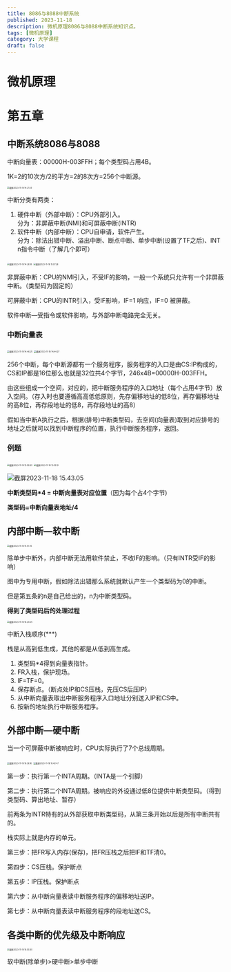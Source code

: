 ```yaml
---
title: 8086与8088中断系统
published: 2023-11-18
description: 微机原理8086与8088中断系统知识点。
tags: [微机原理]
category: 大学课程
draft: false
---
```


# 微机原理

# 第五章

## 中断系统8086与8088

中断向量表：00000H-003FFH；每个类型码占用4B。

1K=2的10次方/2的平方=2的8次方=256个中断源。

<img src="https://cdn.jsdelivr.net/gh/PWN022/POFMC/my_screenshot/%E6%88%AA%E5%B1%8F2023-11-18%2014.21.50.png" alt="截屏2023-11-18 14.21.50" style="zoom:33%;" />

中断分类有两类：

1. 硬件中断（外部中断）：CPU外部引入。  
   分为：非屏蔽中断(NMI)和可屏蔽中断(INTR)
2. 软件中断（内部中断）：CPU自申请，软件产生。  
   分为：除法出错中断、溢出中断、断点中断、单步中断(设置了TF之后)、INT n指令中断（了解几个即可）

<img src="https://cdn.jsdelivr.net/gh/PWN022/POFMC/my_screenshot/%E6%88%AA%E5%B1%8F2023-11-18%2014.26.18.png" alt="截屏2023-11-18 14.26.18" style="zoom:33%;" />

<img src="https://cdn.jsdelivr.net/gh/PWN022/POFMC/my_screenshot/%E6%88%AA%E5%B1%8F2023-11-18%2015.07.28.png" alt="截屏2023-11-18 15.07.28" style="zoom:33%;" />

非屏蔽中断：CPU的NMI引入，不受IF的影响，一般一个系统只允许有一个非屏蔽中断。（类型码为固定的）

可屏蔽中断：CPU的INTR引入，受IF影响，IF=1 响应，IF=0 被屏蔽。

软件中断—受指令或软件影响，与外部中断电路完全无关。

### 中断向量表

<img src="https://cdn.jsdelivr.net/gh/PWN022/POFMC/my_screenshot/%E6%88%AA%E5%B1%8F2023-11-18%2014.46.25.png" alt="截屏2023-11-18 14.46.25" style="zoom:33%;" />

<img src="https://cdn.jsdelivr.net/gh/PWN022/POFMC/my_screenshot/%E6%88%AA%E5%B1%8F2023-11-18%2014.44.27.png" alt="截屏2023-11-18 14.44.27" style="zoom:33%;" />

256个中断，每个中断源都有一个服务程序，服务程序的入口是由CS:IP构成的，CS和IP都是16位那么也就是32位共4个字节，246x4B=00000H-003FFH。

由这些组成一个空间，对应的，把中断服务程序的入口地址（每个占用4字节）放入空间。（存入时也要遵循高高低低原则，先存偏移地址的低8位，再存偏移地址的高8位，再存段地址的低8，再存段地址的高8）

假如当中断A执行之后，根据(排号)中断类型码，去空间(向量表)取到对应排号的地址之后就可以找到中断程序的位置，执行中断服务程序，返回。 

### 例题

<img src="https://cdn.jsdelivr.net/gh/PWN022/POFMC/my_screenshot/%E6%88%AA%E5%B1%8F2023-11-18%2015.09.20.png" alt="截屏2023-11-18 15.09.20" style="zoom:33%;" />

<img src="https://cdn.jsdelivr.net/gh/PWN022/POFMC/my_screenshot/%E6%88%AA%E5%B1%8F2023-11-18%2015.05.19.png" alt="截屏2023-11-18 15.05.19" style="zoom:33%;" />

![截屏2023-11-18 15.43.05](https://cdn.jsdelivr.net/gh/PWN022/POFMC/my_screenshot/%E6%88%AA%E5%B1%8F2023-11-18%2015.43.05.png)

**中断类型码*4 = 中断向量表对应位置**（因为每个占4个字节)

**类型码=中断向量表地址/4**

## 内部中断—软中断

<img src="https://cdn.jsdelivr.net/gh/PWN022/POFMC/my_screenshot/%E6%88%AA%E5%B1%8F2023-11-18%2015.51.45.png" alt="截屏2023-11-18 15.51.45" style="zoom:33%;" />

除单步中断外，内部中断无法用软件禁止，不收IF的影响。（只有INTR受IF的影响）

图中为专用中断，假如除法出错那么系统就默认产生一个类型码为0的中断。

但是第五条的n是自己给出的，n为中断类型码。

**得到了类型码后的处理过程**

<img src="https://cdn.jsdelivr.net/gh/PWN022/POFMC/my_screenshot/%E6%88%AA%E5%B1%8F2023-11-18%2016.24.25.png" alt="截屏2023-11-18 16.24.25" style="zoom:33%;" />

中断入栈顺序(***)

栈是从高到低生成，其他的都是从低到高生成。

1. 类型码*4得到向量表指针。
2. FR入栈，保护现场。
3. IF=TF=0。
4. 保存断点。（断点处IP和CS压栈，先压CS后压IP）
5. 从中断向量表取出中断服务程序入口地址分别送入IP和CS中。
6. 按新的地址执行中断服务程序。

## 外部中断—硬中断

当一个可屏蔽中断被响应时，CPU实际执行了7个总线周期。

<img src="https://cdn.jsdelivr.net/gh/PWN022/POFMC/my_screenshot/%E6%88%AA%E5%B1%8F2023-11-18%2016.36.16.png" alt="截屏2023-11-18 16.36.16" style="zoom:33%;" />

<img src="https://cdn.jsdelivr.net/gh/PWN022/POFMC/my_screenshot/%E6%88%AA%E5%B1%8F2023-11-18%2016.42.47.png" alt="截屏2023-11-18 16.42.47" style="zoom:33%;" />

第一步：执行第一个INTA周期。（INTA是一个引脚）

第二步：执行第二个INTA周期。被响应的外设通过低8位提供中断类型码。（得到类型码、算出地址、暂存）

前两条为INTR特有的从外部获取中断类型码，从第三条开始以后是所有中断共有的。

栈实际上就是内存的单元。

第三步：把FR写入内存(保存)，把FR压栈之后把IF和TF清0。  

第四步：CS压栈。保护断点  

第五步：IP压栈。保护断点  

第六步：从中断向量表读中断服务程序的偏移地址送IP。  

第七步：从中断向量表读中断服务程序的段地址送CS。

## 各类中断的优先级及中断响应

<img src="https://cdn.jsdelivr.net/gh/PWN022/POFMC/my_screenshot/%E6%88%AA%E5%B1%8F2023-11-18%2016.50.30.png" alt="截屏2023-11-18 16.50.30" style="zoom:33%;" />

软中断(除单步)>硬中断>单步中断